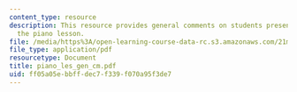 ```yaml
---
content_type: resource
description: This resource provides general comments on students presentations on
  the piano lesson.
file: /media/https%3A/open-learning-course-data-rc.s3.amazonaws.com/21m-710-script-analysis-fall-2005/ff05a05ebbffdec7f339f070a95f3de7_piano_les_gen_cm.pdf
file_type: application/pdf
resourcetype: Document
title: piano_les_gen_cm.pdf
uid: ff05a05e-bbff-dec7-f339-f070a95f3de7
---
```

